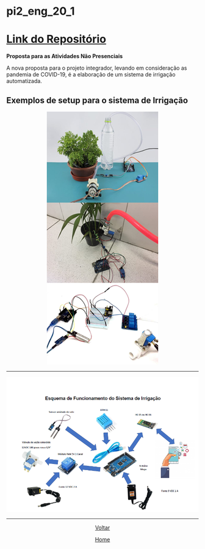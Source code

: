 # pi2\_eng\_20\_1

# [Link do Repositório](https://github.com/LPAE/pi2_eng_20_1)

**Proposta para as Atividades Não Presenciais**

A nova proposta para o projeto integrador, levando em consideração as pandemia de COVID-19, é a elaboração de um sistema de irrigação automatizada.

**Exemplos de setup para o sistema de Irrigação**
-------------------------------------------------------------------------------------------------------------------------------------------------

<div style="text-align:center"><img src=".\img\irrigacao.png" />

---------------------------------------------------------------------------------------------------------------------------------------------------

<div style="text-align:center"><img src=".\img\esquema_irrigacao.png" />

-----------------------------------------------------------------------------------------------------------------------------------------------------

[Voltar](./../)

[Home](https://lpae.github.io/)



